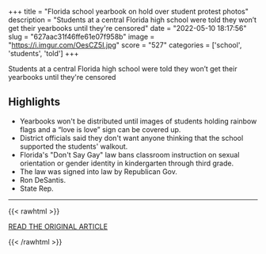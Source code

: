 +++
title = "Florida school yearbook on hold over student protest photos"
description = "Students at a central Florida high school were told they won’t get their yearbooks until they're censored"
date = "2022-05-10 18:17:56"
slug = "627aac31f46ffe61e07f958b"
image = "https://i.imgur.com/OesCZ5I.jpg"
score = "527"
categories = ['school', 'students', 'told']
+++

Students at a central Florida high school were told they won’t get their yearbooks until they're censored

## Highlights

- Yearbooks won't be distributed until images of students holding rainbow flags and a “love is love” sign can be covered up.
- District officials said they don't want anyone thinking that the school supported the students' walkout.
- Florida's "Don't Say Gay" law bans classroom instruction on sexual orientation or gender identity in kindergarten through third grade.
- The law was signed into law by Republican Gov.
- Ron DeSantis.
- State Rep.

---

{{< rawhtml >}}
  <p class="article-category">
    <a target="_blank" href="https://abcnews.go.com/US/wireStory/florida-school-yearbook-hold-student-protest-photos-84616591">READ THE ORIGINAL ARTICLE</a>
  </p>
{{< /rawhtml >}}

